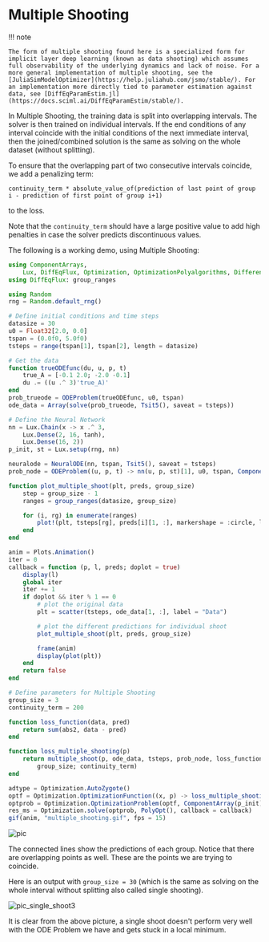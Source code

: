 # Multiple Shooting

!!! note
    
    The form of multiple shooting found here is a specialized form for implicit layer deep learning (known as data shooting) which assumes full observability of the underlying dynamics and lack of noise. For a more general implementation of multiple shooting, see the [JuliaSimModelOptimizer](https://help.juliahub.com/jsmo/stable/). For an implementation more directly tied to parameter estimation against data, see [DiffEqParamEstim.jl](https://docs.sciml.ai/DiffEqParamEstim/stable/).

In Multiple Shooting, the training data is split into overlapping intervals.
The solver is then trained on individual intervals. If the end conditions of any
interval coincide with the initial conditions of the next immediate interval,
then the joined/combined solution is the same as solving on the whole dataset
(without splitting).

To ensure that the overlapping part of two consecutive intervals coincide,
we add a penalizing term:

`continuity_term * absolute_value_of(prediction of last point of group i - prediction of first point of group i+1)`

to the loss.

Note that the `continuity_term` should have a large positive value to add
high penalties in case the solver predicts discontinuous values.

The following is a working demo, using Multiple Shooting:

```julia
using ComponentArrays,
    Lux, DiffEqFlux, Optimization, OptimizationPolyalgorithms, DifferentialEquations, Plots
using DiffEqFlux: group_ranges

using Random
rng = Random.default_rng()

# Define initial conditions and time steps
datasize = 30
u0 = Float32[2.0, 0.0]
tspan = (0.0f0, 5.0f0)
tsteps = range(tspan[1], tspan[2], length = datasize)

# Get the data
function trueODEfunc(du, u, p, t)
    true_A = [-0.1 2.0; -2.0 -0.1]
    du .= ((u .^ 3)'true_A)'
end
prob_trueode = ODEProblem(trueODEfunc, u0, tspan)
ode_data = Array(solve(prob_trueode, Tsit5(), saveat = tsteps))

# Define the Neural Network
nn = Lux.Chain(x -> x .^ 3,
    Lux.Dense(2, 16, tanh),
    Lux.Dense(16, 2))
p_init, st = Lux.setup(rng, nn)

neuralode = NeuralODE(nn, tspan, Tsit5(), saveat = tsteps)
prob_node = ODEProblem((u, p, t) -> nn(u, p, st)[1], u0, tspan, ComponentArray(p_init))

function plot_multiple_shoot(plt, preds, group_size)
    step = group_size - 1
    ranges = group_ranges(datasize, group_size)

    for (i, rg) in enumerate(ranges)
        plot!(plt, tsteps[rg], preds[i][1, :], markershape = :circle, label = "Group $(i)")
    end
end

anim = Plots.Animation()
iter = 0
callback = function (p, l, preds; doplot = true)
    display(l)
    global iter
    iter += 1
    if doplot && iter % 1 == 0
        # plot the original data
        plt = scatter(tsteps, ode_data[1, :], label = "Data")

        # plot the different predictions for individual shoot
        plot_multiple_shoot(plt, preds, group_size)

        frame(anim)
        display(plot(plt))
    end
    return false
end

# Define parameters for Multiple Shooting
group_size = 3
continuity_term = 200

function loss_function(data, pred)
    return sum(abs2, data - pred)
end

function loss_multiple_shooting(p)
    return multiple_shoot(p, ode_data, tsteps, prob_node, loss_function, Tsit5(),
        group_size; continuity_term)
end

adtype = Optimization.AutoZygote()
optf = Optimization.OptimizationFunction((x, p) -> loss_multiple_shooting(x), adtype)
optprob = Optimization.OptimizationProblem(optf, ComponentArray(p_init))
res_ms = Optimization.solve(optprob, PolyOpt(), callback = callback)
gif(anim, "multiple_shooting.gif", fps = 15)
```

![pic](https://camo.githubusercontent.com/9f1a4b38895ebaa47b7d90e53268e6f10d04da684b58549624c637e85c22d27b/68747470733a2f2f692e696d6775722e636f6d2f636d507a716a722e676966)

The connected lines show the predictions of each group. Notice that there
are overlapping points as well. These are the points we are trying to coincide.

Here is an output with `group_size = 30` (which is the same as solving on the whole
interval without splitting also called single shooting).

![pic_single_shoot3](https://user-images.githubusercontent.com/58384989/111843307-f0fff180-8926-11eb-9a06-2731113173bc.PNG)

It is clear from the above picture, a single shoot doesn't perform very well
with the ODE Problem we have and gets stuck in a local minimum.
